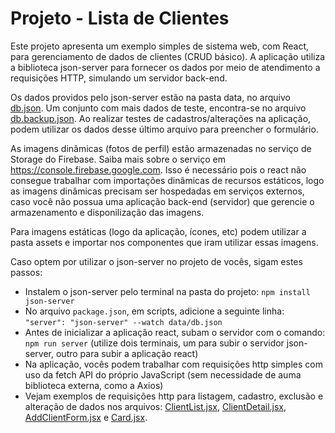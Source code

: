# Projeto - Lista de Clientes

Este projeto apresenta um exemplo simples de sistema web, com React, para gerenciamento de dados de clientes (CRUD básico).
A aplicação utiliza a biblioteca json-server para fornecer os dados por meio de atendimento a requisições HTTP, simulando um servidor back-end.

Os dados providos pelo json-server estão na pasta data, no arquivo [db.json](1_REACT_INTRO/ex03-clients/data/db.json). Um conjunto com mais dados de teste, encontra-se no arquivo [db.backup.json](1_REACT_INTRO/ex03-clients/data/db.backup.json). Ao realizar testes de cadastros/alterações na aplicação, podem utilizar os dados desse último arquivo para preencher o formulário.

As imagens dinâmicas (fotos de perfil) estão armazenadas no serviço de Storage do Firebase. Saiba mais sobre o serviço em <https://console.firebase.google.com>. Isso é necessário pois o react não consegue trabalhar com importações dinâmicas de recursos estáticos, logo as imagens dinâmicas precisam ser hospedadas em serviços externos, caso você não possua uma aplicação back-end (servidor) que gerencie o armazenamento e disponilização das imagens.

Para imagens estáticas (logo da aplicação, ícones, etc) podem utilizar a pasta assets e importar nos componentes que iram utilizar essas imagens.

Caso optem por utilizar o json-server no projeto de vocês, sigam estes passos: 
- Instalem o json-server pelo terminal na pasta do projeto: `npm install json-server`
- No arquivo `package.json`, em scripts, adicione a seguinte linha: `"server": "json-server" --watch data/db.json`
- Antes de inicializar a aplicação react, subam o servidor com o comando: `npm run server` (utilize dois terminais, um para subir o servidor json-server, outro para subir a aplicação react)
- Na aplicação, vocês podem trabalhar com requisições http simples com uso da fetch API do próprio JavaScript (sem necessidade de auma biblioteca externa, como a Axios)
- Vejam exemplos de requisições http para listagem, cadastro, exclusão e alteração de dados nos arquivos: [ClientList.jsx](1_REACT_INTRO/ex03-clients/src/pages/ClientList.jsx), [ClientDetail.jsx](1_REACT_INTRO/ex03-clients/src/pages/ClientDetail.jsx), [AddClientForm.jsx](1_REACT_INTRO/ex03-clients/src/components/AddClientForm.jsx) e [Card.jsx](1_REACT_INTRO/ex03-clients/src/components/Card.jsx).
